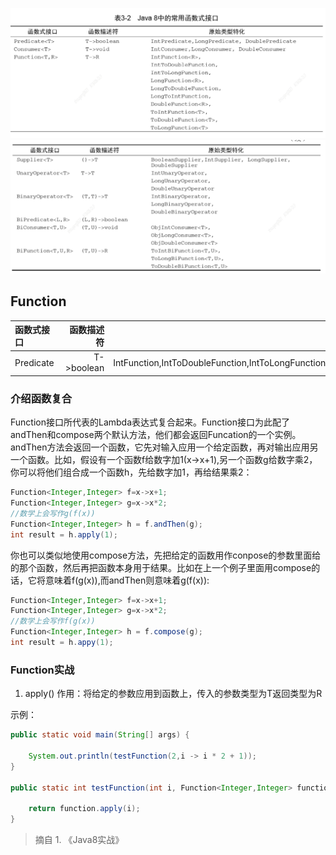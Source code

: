 ![Java8中的常用函数式接口01](images/Java8中的常用函数式接口01.png)
![Java8中的常用函数式接口02](images/Java8中的常用函数式接口02.png)

## Function<T>
| 函数式接口      |    函数描述符 | 原始类型特化  |
| :-------- | --------:| :--: |
| Predicate<T>  | T->boolean |  IntFunction<R>,IntToDoubleFunction,IntToLongFunction,LongFunction<R>,LongToDoubleFunction,LongToIntFunction,DoubleFunction<R>,,ToIntFunction<T>,ToDoubleFunction<T>,toLongFunction<T> |

### 介绍函数复合
Function接口所代表的Lambda表达式复合起来。Function接口为此配了andThen和compose两个默认方法，他们都会返回Funcation的一个实例。
andThen方法会返回一个函数，它先对输入应用一个给定函数，再对输出应用另一个函数。比如，假设有一个函数f给数字加1(x->x+1),另一个函数g给数字乘2，你可以将他们组合成一个函数h，先给数字加1，再给结果乘2：
```java
Function<Integer,Integer> f=x->x+1;
Function<Integer,Integer> g=x->x*2;
//数学上会写作g(f(x))
Function<Integer,Integer> h = f.andThen(g);
int result = h.apply(1);
```
你也可以类似地使用compose方法，先把给定的函数用作conpose的参数里面给的那个函数，然后再把函数本身用于结果。比如在上一个例子里面用compose的话，它将意味着f(g(x)),而andThen则意味着g(f(x)):
```java
Function<Integer,Integer> f=x->x+1;
Function<Integer,Integer> g=x->x*2;
//数学上会写作f(g(x))
Function<Integer,Integer> h = f.compose(g);
int result = h.appy(1);
```

### Function<T>实战

1. apply()
作用：将给定的参数应用到函数上，传入的参数类型为T返回类型为R

示例：
```java
public static void main(String[] args) {

    System.out.println(testFunction(2,i -> i * 2 + 1));
}

public static int testFunction(int i, Function<Integer,Integer> function) {

    return function.apply(i);
}
```



> 摘自
     1. 《Java8实战》
